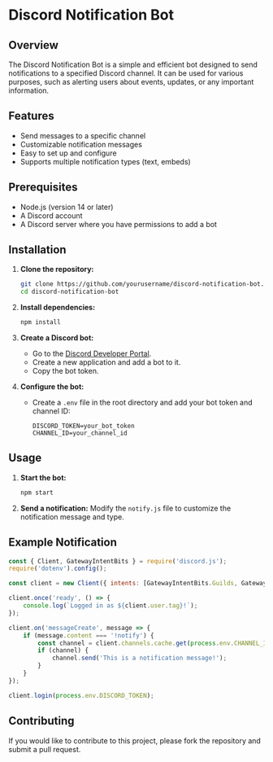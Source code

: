 # Discord Notification Bot

## Overview

The Discord Notification Bot is a simple and efficient bot designed to send notifications to a specified Discord channel. It can be used for various purposes, such as alerting users about events, updates, or any important information.

## Features

- Send messages to a specific channel
- Customizable notification messages
- Easy to set up and configure
- Supports multiple notification types (text, embeds)

## Prerequisites

- Node.js (version 14 or later)
- A Discord account
- A Discord server where you have permissions to add a bot

## Installation

1. **Clone the repository:**

   ```bash
   git clone https://github.com/yourusername/discord-notification-bot.git
   cd discord-notification-bot
   ```

2. **Install dependencies:**

   ```bash
   npm install
   ```

3. **Create a Discord bot:**
   - Go to the [Discord Developer Portal](https://discord.com/developers/applications).
   - Create a new application and add a bot to it.
   - Copy the bot token.

4. **Configure the bot:**
   - Create a `.env` file in the root directory and add your bot token and channel ID:

     ```plaintext
     DISCORD_TOKEN=your_bot_token
     CHANNEL_ID=your_channel_id
     ```

## Usage

1. **Start the bot:**

   ```bash
   npm start
   ```

2. **Send a notification:**
   Modify the `notify.js` file to customize the notification message and type.

## Example Notification

```javascript
const { Client, GatewayIntentBits } = require('discord.js');
require('dotenv').config();

const client = new Client({ intents: [GatewayIntentBits.Guilds, GatewayIntentBits.GuildMessages] });

client.once('ready', () => {
    console.log(`Logged in as ${client.user.tag}!`);
});

client.on('messageCreate', message => {
    if (message.content === '!notify') {
        const channel = client.channels.cache.get(process.env.CHANNEL_ID);
        if (channel) {
            channel.send('This is a notification message!');
        }
    }
});

client.login(process.env.DISCORD_TOKEN);
```

## Contributing

If you would like to contribute to this project, please fork the repository and submit a pull request.

